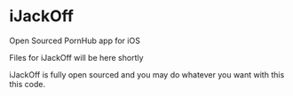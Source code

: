 # iJackOff
Open Sourced PornHub app for iOS

Files for iJackOff will be here shortly

iJackOff is fully open sourced and you may do whatever you want with this this code.
